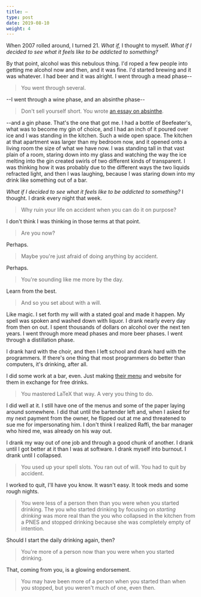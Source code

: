 ```yaml
---
title: —
type: post
date: 2019-08-10
weight: 4
---
```


When 2007 rolled around, I turned 21. *What if,* I thought to myself. *What if I decided to see what it feels like to be addicted to something?*

By that point, alcohol was this nebulous thing. I'd roped a few people into getting me alcohol now and then, and it was fine. I'd started brewing and it was whatever. I had beer and it was alright. I went through a mead phase--

> You went through several.

--I went through a wine phase, and an absinthe phase--

> Don't sell yourself short. You wrote [an essay on absinthe](/non-fiction/tasting/new-american-absinthe/).

--and a gin phase. That's the one that got me. I had a bottle of Beefeater's, what was to become my gin of choice, and I had an inch of it poured over ice and I was standing in the kitchen. Such a wide open space. The kitchen at that apartment was larger than my bedroom now, and it opened onto a living room the size of what we have now. I was standing tall in that vast plain of a room, staring down into my glass and watching the way the ice melting into the gin created swirls of two different kinds of transparent. I was thinking how it was probably due to the different ways the two liquids refracted light, and then I was laughing, because I was staring down into my drink like something out of a bar.

*What if I decided to see what it feels like to be addicted to something?* I thought. I drank every night that week.

> Why ruin your life on accident when you can do it on purpose?

I don't think I was thinking in those terms at that point.

> Are you now?

Perhaps.

> Maybe you're just afraid of doing anything by accident.

Perhaps.

> You're sounding like me more by the day.

Learn from the best.

> And so you set about with a will.

Like magic. I set forth my will with a stated goal and made it happen. My spell was spoken and washed down with liquor. I drank nearly every day from then on out. I spent thousands of dollars on alcohol over the next ten years. I went through more mead phases and more beer phases. I went through a distillation phase.

I drank hard with the choir, and then I left school and drank hard with the programmers. If there's one thing that most programmers do better than computers, it's drinking, after all.

I did some work at a bar, even. Just making [their menu](/assets/ally/emb-menu.pdf) and website for them in exchange for free drinks.

> You mastered LaTeX that way. A very you thing to do.

I did well at it. I still have one of the menus and some of the paper laying around somewhere. I did that until the bartender left and, when I asked for my next payment from the owner, he flipped out at me and threatened to sue me for impersonating him. I don't think I realized Raffi, the bar manager who hired me, was already on his way out.

I drank my way out of one job and through a good chunk of another. I drank until I got better at it than I was at software. I drank myself into burnout. I drank until I collapsed.

> You used up your spell slots. You ran out of will. You had to quit by accident.

I worked to quit, I'll have you know. It wasn't easy. It took meds and some rough nights.

> You were less of a person then than you were when you started drinking. The you who started drinking by focusing on *starting drinking* was more real than the you who collapsed in the kitchen from a PNES and stopped drinking because she was completely empty of intention.

Should I start the daily drinking again, then?

> You're more of a person now than you were when you started drinking.

That, coming from you, is a glowing endorsement.

> You may have been more of a person when you started than when you stopped, but you weren't much of one, even then.
